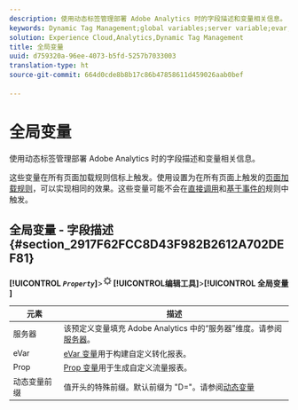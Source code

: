 ```yaml
---
description: 使用动态标签管理部署 Adobe Analytics 时的字段描述和变量相关信息。
keywords: Dynamic Tag Management;global variables;server variable;evar;props;dynamic variable prefix;dynamic variable
solution: Experience Cloud,Analytics,Dynamic Tag Management
title: 全局变量
uuid: d759320a-96ee-4073-b5fd-5257b7033003
translation-type: ht
source-git-commit: 664d0cde8b8b17c86b47858611d459026aab0bef

---
```



# 全局变量

使用动态标签管理部署 Adobe Analytics 时的字段描述和变量相关信息。

这些变量在所有页面加载规则信标上触发。使用设置为在所有页面上触发的[页面加载规则](/help/implement/other/dtm/c-rules/t-rules-page-conditions.md)，可以实现相同的效果。这些变量可能不会在[直接调用](/help/implement/other/dtm/c-rules/t-rules-direct-conditions.md)和[基于事件的](/help/implement/other/dtm/c-rules/t-rules-event-conditions.md)规则中触发。

## 全局变量 - 字段描述 {#section_2917F62FCC8D43F982B2612A702DEF81}

**[!UICONTROL *`Property`*]**>![](assets/settings_gear.png)**[!UICONTROL &#x200B;编辑工具&#x200B;]**>**[!UICONTROL &#x200B;全局变量&#x200B;]**

| 元素 | 描述 |
|--- |--- |
| 服务器 | 该预定义变量填充 Adobe Analytics 中的“服务器”维度。请参阅[服务器](../../../vars/page-vars/server.md)。 |
| eVar | [eVar 变量](../../../vars/page-vars/evar.md)用于构建自定义转化报表。 |
| Prop | [Prop 变量](../../../vars/page-vars/prop.md)用于生成自定义流量报表。 |
| 动态变量前缀 | 值开头的特殊前缀。默认前缀为 &quot;D=&quot;。请参阅[动态变量](../../../vars/page-vars/dynamic-variables.md) |
